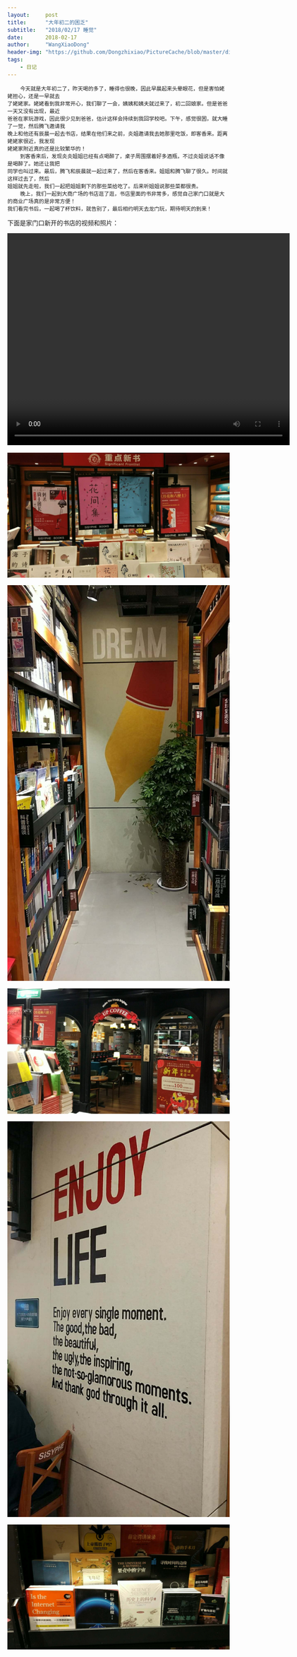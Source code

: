 ```yaml
---
layout:     post
title:      "大年初二的困乏"
subtitle:   "2018/02/17 睡觉"
date:       2018-02-17
author:     "WangXiaoDong"
header-img: "https://github.com/Dongzhixiao/PictureCache/blob/master/diaryPic/20180217.jpg?raw=true"
tags:
    - 日记
---
```


```
    今天就是大年初二了，昨天喝的多了，睡得也很晚，因此早晨起来头晕眼花，但是害怕姥姥担心，还是一早就去
了姥姥家。姥姥看到我非常开心，我们聊了一会，姨姨和姨夫就过来了，初二回娘家。但是爸爸一天又没有出现，最近
爸爸在家玩游戏，因此很少见到爸爸，估计这样会持续到我回学校吧。下午，感觉很困，就大睡了一觉，然后腾飞邀请我
晚上和他还有辰晨一起去书店，结果在他们来之前，炎姐邀请我去她那里吃饭，即客香来。距离姥姥家很近，我发现
姥姥家附近真的还是比较繁华的！
    到客香来后，发现炎炎姐姐已经有点喝醉了，桌子周围摆着好多酒瓶，不过炎姐说话不像是喝醉了。她还让我把
同学也叫过来。最后，腾飞和辰晨就一起过来了，然后在客香来。姐姐和腾飞聊了很久。时间就这样过去了，然后
姐姐就先走啦，我们一起把姐姐剩下的那些菜给吃了。后来听姐姐说那些菜都很贵。
    晚上，我们一起到大商广场的书店逛了逛，书店里面的书非常多，感觉自己家门口就是大的商业广场真的是非常方便！
我们看完书后，一起喝了杯饮料，就告别了，最后相约明天去龙门玩，期待明天的到来！
```

下面是家门口新开的书店的视频和照片：

<video width="640" height="480" controls="controls">
  <source src="https://github.com/Dongzhixiao/PictureCache/blob/master/diaryPic/20180217_1.mp4?raw=true" type="video/mp4" />
Your browser does not support the video tag.
</video>

![照片](https://github.com/Dongzhixiao/PictureCache/blob/master/diaryPic/20180217_1.jpg?raw=true)

![照片](https://github.com/Dongzhixiao/PictureCache/blob/master/diaryPic/20180217_2.jpg?raw=true)

![照片](https://github.com/Dongzhixiao/PictureCache/blob/master/diaryPic/20180217_3.jpg?raw=true)

![照片](https://github.com/Dongzhixiao/PictureCache/blob/master/diaryPic/20180217_4.jpg?raw=true)

![照片](https://github.com/Dongzhixiao/PictureCache/blob/master/diaryPic/20180217_5.jpg?raw=true)
